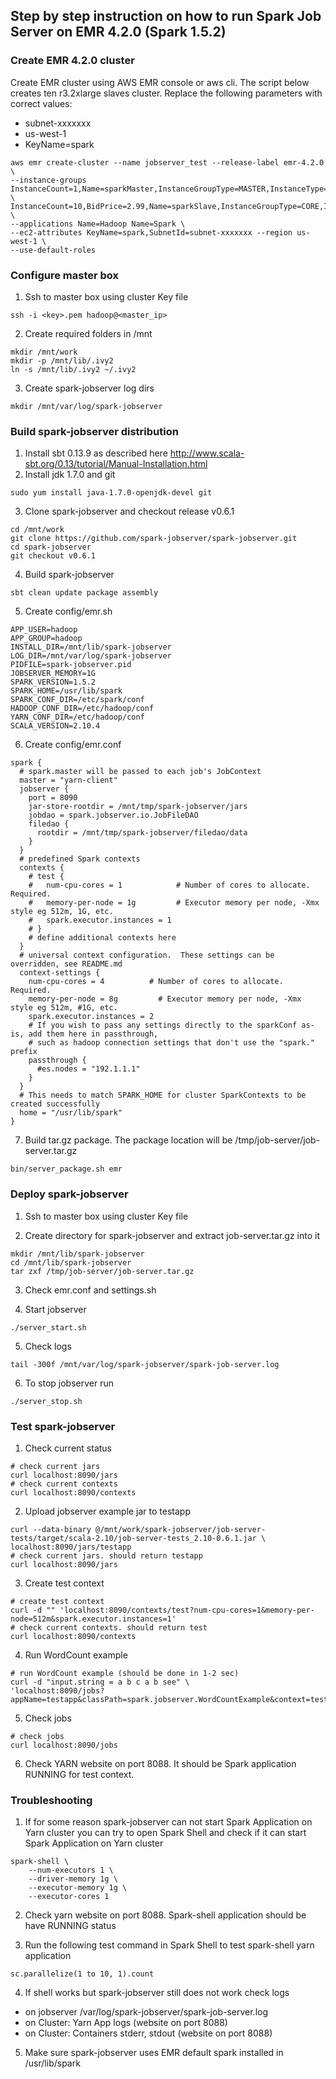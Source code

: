 ## Step by step instruction on how to run Spark Job Server on EMR 4.2.0 (Spark 1.5.2)

### Create EMR 4.2.0 cluster

Create EMR cluster using AWS EMR console or aws cli.
The script below creates ten r3.2xlarge slaves cluster.
Replace the following parameters with correct values:
- subnet-xxxxxxx
- us-west-1
- KeyName=spark
```
aws emr create-cluster --name jobserver_test --release-label emr-4.2.0 \
--instance-groups InstanceCount=1,Name=sparkMaster,InstanceGroupType=MASTER,InstanceType=m3.xlarge \
InstanceCount=10,BidPrice=2.99,Name=sparkSlave,InstanceGroupType=CORE,InstanceType=r3.2xlarge \
--applications Name=Hadoop Name=Spark \
--ec2-attributes KeyName=spark,SubnetId=subnet-xxxxxxx --region us-west-1 \
--use-default-roles
```

### Configure master box

1. Ssh to master box using cluster Key file
 ```
 ssh -i <key>.pem hadoop@<master_ip>
 ```

2. Create required folders in /mnt
 ```
 mkdir /mnt/work
 mkdir -p /mnt/lib/.ivy2
 ln -s /mnt/lib/.ivy2 ~/.ivy2
 ```

3. Create spark-jobserver log dirs
 ```
 mkdir /mnt/var/log/spark-jobserver
 ```

### Build spark-jobserver distribution

1. Install sbt 0.13.9 as described here http://www.scala-sbt.org/0.13/tutorial/Manual-Installation.html
2. Install jdk 1.7.0 and git
 ```
 sudo yum install java-1.7.0-openjdk-devel git
 ```
 
3. Clone spark-jobserver and checkout release v0.6.1
 ```
 cd /mnt/work
 git clone https://github.com/spark-jobserver/spark-jobserver.git
 cd spark-jobserver
 git checkout v0.6.1
 ```
 
4. Build spark-jobserver
 ```
 sbt clean update package assembly
 ```

5. Create config/emr.sh
 ```
 APP_USER=hadoop
 APP_GROUP=hadoop
 INSTALL_DIR=/mnt/lib/spark-jobserver
 LOG_DIR=/mnt/var/log/spark-jobserver
 PIDFILE=spark-jobserver.pid
 JOBSERVER_MEMORY=1G
 SPARK_VERSION=1.5.2
 SPARK_HOME=/usr/lib/spark
 SPARK_CONF_DIR=/etc/spark/conf
 HADOOP_CONF_DIR=/etc/hadoop/conf
 YARN_CONF_DIR=/etc/hadoop/conf
 SCALA_VERSION=2.10.4
 ```

6. Create config/emr.conf
 ```
 spark {
   # spark.master will be passed to each job's JobContext
   master = "yarn-client"
   jobserver {
     port = 8090
     jar-store-rootdir = /mnt/tmp/spark-jobserver/jars
     jobdao = spark.jobserver.io.JobFileDAO
     filedao {
       rootdir = /mnt/tmp/spark-jobserver/filedao/data
     }
   }
   # predefined Spark contexts
   contexts {
     # test {
     #   num-cpu-cores = 1            # Number of cores to allocate.  Required.
     #   memory-per-node = 1g         # Executor memory per node, -Xmx style eg 512m, 1G, etc.
     #   spark.executor.instances = 1
     # }
     # define additional contexts here
   }
   # universal context configuration.  These settings can be overridden, see README.md
   context-settings {
     num-cpu-cores = 4          # Number of cores to allocate.  Required.
     memory-per-node = 8g         # Executor memory per node, -Xmx style eg 512m, #1G, etc.
     spark.executor.instances = 2
     # If you wish to pass any settings directly to the sparkConf as-is, add them here in passthrough,
     # such as hadoop connection settings that don't use the "spark." prefix
     passthrough {
       #es.nodes = "192.1.1.1"
     }
   }
   # This needs to match SPARK_HOME for cluster SparkContexts to be created successfully
   home = "/usr/lib/spark"
 }
 ```

7. Build tar.gz package. The package location will be /tmp/job-server/job-server.tar.gz
 ```
 bin/server_package.sh emr
 ```

### Deploy spark-jobserver
1. Ssh to master box using cluster Key file

2. Create directory for spark-jobserver and extract job-server.tar.gz into it
 ```
 mkdir /mnt/lib/spark-jobserver
 cd /mnt/lib/spark-jobserver
 tar zxf /tmp/job-server/job-server.tar.gz
 ```

3. Check emr.conf and settings.sh

4. Start jobserver
 ```
 ./server_start.sh
 ```

5. Check logs
 ```
 tail -300f /mnt/var/log/spark-jobserver/spark-job-server.log
 ```

6. To stop jobserver run
 ```
 ./server_stop.sh
 ```

### Test spark-jobserver
1. Check current status
 ```
 # check current jars
 curl localhost:8090/jars
 # check current contexts
 curl localhost:8090/contexts
 ```

2. Upload jobserver example jar to testapp
 ```
 curl --data-binary @/mnt/work/spark-jobserver/job-server-tests/target/scala-2.10/job-server-tests_2.10-0.6.1.jar \
 localhost:8090/jars/testapp
 # check current jars. should return testapp
 curl localhost:8090/jars
 ```

3. Create test context
 ```
 # create test context
 curl -d "" 'localhost:8090/contexts/test?num-cpu-cores=1&memory-per-node=512m&spark.executor.instances=1'
 # check current contexts. should return test
 curl localhost:8090/contexts
 ```

4. Run WordCount example
 ```
 # run WordCount example (should be done in 1-2 sec)
 curl -d "input.string = a b c a b see" \
 'localhost:8090/jobs?appName=testapp&classPath=spark.jobserver.WordCountExample&context=test&sync=true'
 ```

5. Check jobs
 ```
 # check jobs
 curl localhost:8090/jobs
 ```
 
6. Check YARN website on port 8088. It should be Spark application RUNNING for test context.

### Troubleshooting
1. If for some reason spark-jobserver can not start Spark Application on Yarn cluster you can try to open Spark Shell and check if it can start Spark Application on Yarn cluster
 ```
 spark-shell \
     --num-executors 1 \
     --driver-memory 1g \
     --executor-memory 1g \
     --executor-cores 1
 ```

2. Check yarn website on port 8088. Spark-shell application should be have RUNNING status

3. Run the following test command in Spark Shell to test spark-shell yarn application
 ```
 sc.parallelize(1 to 10, 1).count
 ```

4. If shell works but spark-jobserver still does not work check logs
 - on jobserver /var/log/spark-jobserver/spark-job-server.log
 - on Cluster: Yarn App logs (website on port 8088)
 - on Cluster: Containers stderr, stdout (website on port 8088)

5. Make sure spark-jobserver uses EMR default spark installed in /usr/lib/spark
